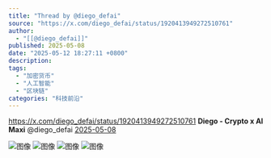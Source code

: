 ```yaml
---
title: "Thread by @diego_defai"
source: "https://x.com/diego_defai/status/1920413949272510761"
author:
  - "[[@diego_defai]]"
published: 2025-05-08
date: "2025-05-12 18:27:11 +0800"
description:
tags:
  - "加密货币"
  - "人工智能"
  - "区块链"
categories: "科技前沿"
---
```

https://x.com/diego_defai/status/1920413949272510761
**Diego - Crypto x AI Maxi** @diego\_defai [2025-05-08](https://x.com/diego_defai/status/1920413949272510761)

![图像](https://pbs.twimg.com/media/Gqag3lzWgAAvN1Z?format=jpg&name=large) ![图像](https://pbs.twimg.com/media/GqahdX6WEAAPfYM?format=jpg&name=large) ![图像](https://pbs.twimg.com/media/GqajZHIWcAEUDsJ?format=jpg&name=large) ![图像](https://pbs.twimg.com/media/GqQcuZeXoAAkNCb?format=jpg&name=large)